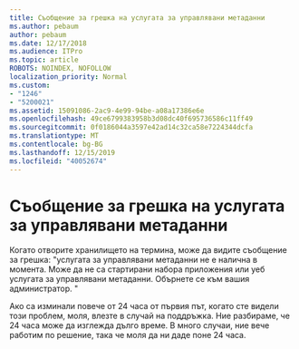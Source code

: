 ```yaml
---
title: Съобщение за грешка на услугата за управлявани метаданни
ms.author: pebaum
author: pebaum
ms.date: 12/17/2018
ms.audience: ITPro
ms.topic: article
ROBOTS: NOINDEX, NOFOLLOW
localization_priority: Normal
ms.custom:
- "1246"
- "5200021"
ms.assetid: 15091086-2ac9-4e99-94be-a08a17386e6e
ms.openlocfilehash: 49ce6799383958b3d08dc40f695736586c11ff49
ms.sourcegitcommit: 0f0186044a3597e42ad14c32ca58e7224344dcfa
ms.translationtype: MT
ms.contentlocale: bg-BG
ms.lasthandoff: 12/15/2019
ms.locfileid: "40052674"
---
```

# <a name="managed-metadata-service-error-message"></a>Съобщение за грешка на услугата за управлявани метаданни

Когато отворите хранилището на термина, може да видите съобщение за грешка: "услугата за управлявани метаданни не е налична в момента. Може да не са стартирани набора приложения или уеб услугата за управлявани метаданни. Обърнете се към вашия администратор. "
  
Ако са изминали повече от 24 часа от първия път, когато сте видели този проблем, моля, влезте в случай на поддръжка. Ние разбираме, че 24 часа може да изглежда дълго време. В много случаи, ние вече работим по решение, така че моля да ни даде поне 24 часа.
  